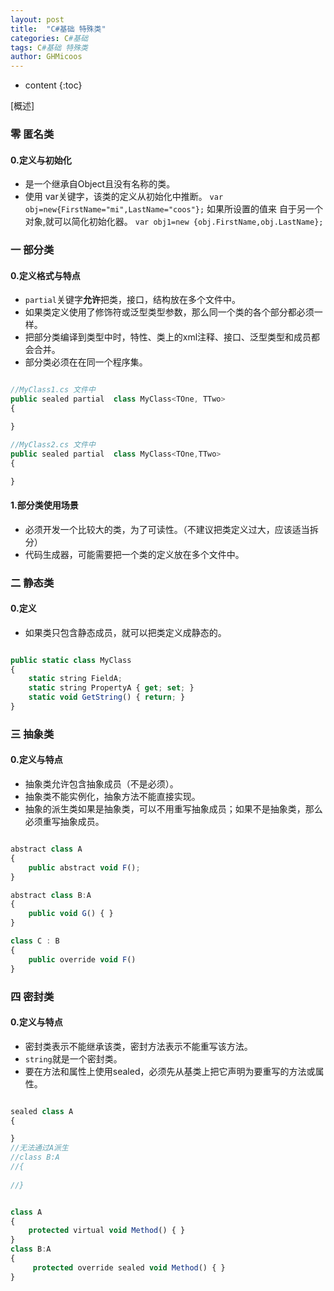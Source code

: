 ```yaml
---
layout: post
title:  "C#基础 特殊类"
categories: C#基础
tags: C#基础 特殊类
author: GHMicoos
---
```



* content
{:toc}

[概述]



### 零 匿名类

#### **0.定义与初始化**
* 是一个继承自Object且没有名称的类。
* 使用 var关键字，该类的定义从初始化中推断。
`var obj=new{FirstName="mi",LastName="coos"};`
  如果所设置的值来 自于另一个对象,就可以简化初始化器。 
`var obj1=new {obj.FirstName,obj.LastName};`


### 一 部分类

#### **0.定义格式与特点**
* `partial`关键字**允许**把类，接口，结构放在多个文件中。
* 如果类定义使用了修饰符或泛型类型参数，那么同一个类的各个部分都必须一样。
* 把部分类编译到类型中时，特性、类上的xml注释、接口、泛型类型和成员都会合并。
* 部分类必须在在同一个程序集。

``` js

//MyClass1.cs 文件中
public sealed partial  class MyClass<TOne, TTwo>
{

}

//MyClass2.cs 文件中
public sealed partial  class MyClass<TOne,TTwo>
{

}

```

#### **1.部分类使用场景**
* 必须开发一个比较大的类，为了可读性。（不建议把类定义过大，应该适当拆分）
* 代码生成器，可能需要把一个类的定义放在多个文件中。


### 二 静态类

#### **0.定义**
* 如果类只包含静态成员，就可以把类定义成静态的。

``` js

public static class MyClass
{
    static string FieldA;
    static string PropertyA { get; set; }
    static void GetString() { return; }
}

```

### 三 抽象类

#### **0.定义与特点**
* 抽象类允许包含抽象成员（不是必须）。
* 抽象类不能实例化，抽象方法不能直接实现。
* 抽象的派生类如果是抽象类，可以不用重写抽象成员；如果不是抽象类，那么必须重写抽象成员。

``` js

abstract class A
{
    public abstract void F();
}

abstract class B:A
{
    public void G() { }
}

class C : B
{
    public override void F()
}

```

### 四 密封类

#### **0.定义与特点**
* 密封类表示不能继承该类，密封方法表示不能重写该方法。
* `string`就是一个密封类。
* 要在方法和属性上使用sealed，必须先从基类上把它声明为要重写的方法或属性。

``` js

sealed class A
{

}
//无法通过A派生
//class B:A
//{
     
//}

```

``` js

class A
{
    protected virtual void Method() { }
}
class B:A
{
     protected override sealed void Method() { }
}

```








